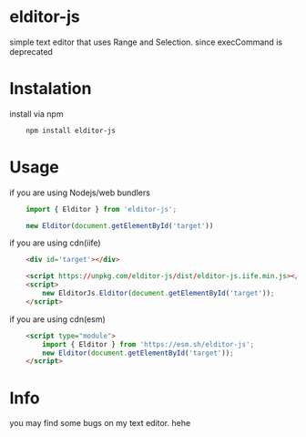 # elditor-js

simple text editor that uses Range and Selection. since execCommand is deprecated

# Instalation

install via npm
```bash
    npm install elditor-js
```

# Usage

if you are using Nodejs/web bundlers
```javascript
    import { Elditor } from 'elditor-js';

    new Elditor(document.getElementById('target'))
```

if you are using cdn(iife)
```html
    <div id='target'></div>

    <script https://unpkg.com/elditor-js/dist/elditor-js.iife.min.js></script>
    <script>
        new ElditorJs.Elditor(document.getElementById('target'));
    </script>
```

if you are using cdn(esm)
```html
    <script type="module">
        import { Elditor } from 'https://esm.sh/elditor-js';
        new Elditor(document.getElementById('target'));
    </script>   
```

# Info

you may find some bugs on my text editor. hehe

